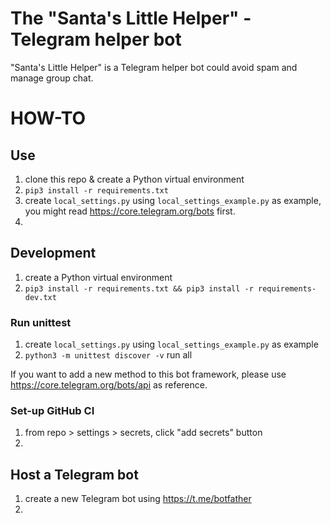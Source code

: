 # The "Santa's Little Helper" - Telegram helper bot
"Santa's Little Helper" is a Telegram helper bot could avoid spam and manage group chat.

# HOW-TO
## Use
1. clone this repo & create a Python virtual environment
2. `pip3 install -r requirements.txt`
3. create `local_settings.py` using `local_settings_example.py` as example, you might read https://core.telegram.org/bots first.
4. 

## Development
1. create a Python virtual environment
2. `pip3 install -r requirements.txt && pip3 install -r requirements-dev.txt`

### Run unittest
1. create `local_settings.py` using `local_settings_example.py` as example
2. `python3 -m unittest discover -v` run all

If you want to add a new method to this bot framework, please use https://core.telegram.org/bots/api as reference.

### Set-up GitHub CI
1. from repo > settings > secrets, click "add secrets" button
2. 

## Host a Telegram bot
1. create a new Telegram bot using https://t.me/botfather
2. 